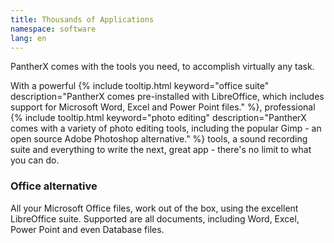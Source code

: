 ```yaml
---
title: Thousands of Applications
namespace: software
lang: en
---
```


PantherX comes with the tools you need, to accomplish virtually any task.

With a powerful {% include tooltip.html keyword="office suite" description="PantherX comes pre-installed with LibreOffice, which includes support for Microsoft Word, Excel and Power Point files." %}, professional {% include tooltip.html keyword="photo editing" description="PantherX comes with a variety of photo editing tools, including the popular Gimp - an open source Adobe Photoshop alternative." %} tools, a sound recording suite and everything to write the next, great app - there's no limit to what you can do.

### Office alternative

All your Microsoft Office files, work out of the box, using the excellent LibreOffice suite. Supported are all documents, including Word, Excel, Power Point and even Database files.